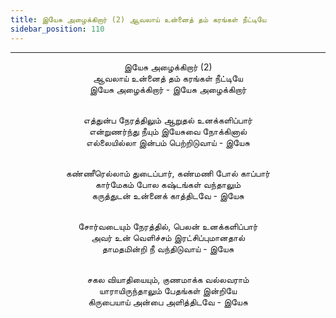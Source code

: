 ```yaml
---
title: இயேசு அழைக்கிறார் (2) ஆவலாய் உன்னைத் தம் கரங்கள் நீட்டியே
sidebar_position: 110
---
```


---
<center>
இயேசு அழைக்கிறார் (2)<br/>
ஆவலாய் உன்னைத் தம் கரங்கள் நீட்டியே<br/>
இயேசு அழைக்கிறார் - இயேசு அழைக்கிறார்<br/><br/>

எத்துன்ப நேரத்திலும் ஆறுதல் உனக்களிப்பார்<br/>
என்றுணர்ந்து நீயும் இயேசுவை நோக்கினால்<br/>
எல்லையில்லா இன்பம் பெற்றிடுவாய்            - இயேசு<br/><br/>

கண்ணீரெல்லாம் துடைப்பார், கண்மணி போல் காப்பார்<br/>
கார்மேகம் போல கஷ்டங்கள் வந்தாலும்<br/>
கருத்துடன் உன்னைக் காத்திடவே                - இயேசு<br/><br/>

சோர்வடையும் நேரத்தில், பெலன் உனக்களிப்பார்<br/>
அவர் உன் வெளிச்சம் இரட்சிப்புமானதால்<br/>
தாமதமின்றி நீ வந்திடுவாய்                    - இயேசு<br/><br/>

சகல வியாதியையும், குணமாக்க வல்லவராம்<br/>
யாராயிருந்தாலும் பேதங்கள் இன்றியே<br/>
கிருபையாய் அன்பை அளித்திடவே                - இயேசு
</center>